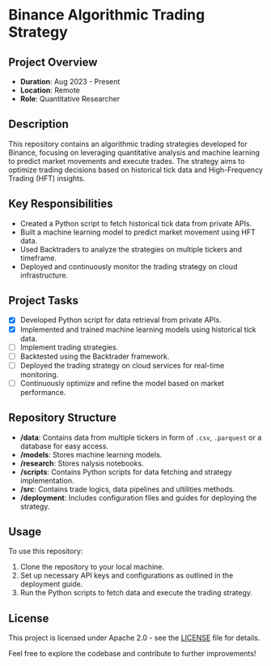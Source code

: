 # Binance Algorithmic Trading Strategy

## Project Overview
- **Duration**: Aug 2023 - Present
- **Location**: Remote
- **Role**: Quantitative Researcher

## Description
This repository contains an algorithmic trading strategies developed for Binance, focusing on leveraging quantitative analysis and machine learning to predict market movements and execute trades. The strategy aims to optimize trading decisions based on historical tick data and High-Frequency Trading (HFT) insights.

## Key Responsibilities
- Created a Python script to fetch historical tick data from private APIs.
- Built a machine learning model to predict market movement using HFT data.
- Used Backtraders to analyze the strategies on multiple tickers and timeframe.
- Deployed and continuously monitor the trading strategy on cloud infrastructure.

## Project Tasks
- [x] Developed Python script for data retrieval from private APIs.
- [x] Implemented and trained machine learning models using historical tick data.
- [ ] Implement trading strategies.
- [ ] Backtested using the Backtrader framework.
- [ ] Deployed the trading strategy on cloud services for real-time monitoring.
- [ ] Continuously optimize and refine the model based on market performance.

## Repository Structure
- **/data**: Contains data from multiple tickers in form of `.csv`, `.parquest` or a database for easy access.
- **/models**: Stores machine learning models.
- **/research**: Stores nalysis notebooks.
- **/scripts**: Contains Python scripts for data fetching and strategy implementation.
- **/src**: Contains trade logics, data pipelines and ultilities methods.
- **/deployment**: Includes configuration files and guides for deploying the strategy.

## Usage
To use this repository:
1. Clone the repository to your local machine.
2. Set up necessary API keys and configurations as outlined in the deployment guide.
3. Run the Python scripts to fetch data and execute the trading strategy.

## License
This project is licensed under Apache 2.0 - see the [LICENSE](LICENSE) file for details.

Feel free to explore the codebase and contribute to further improvements!
